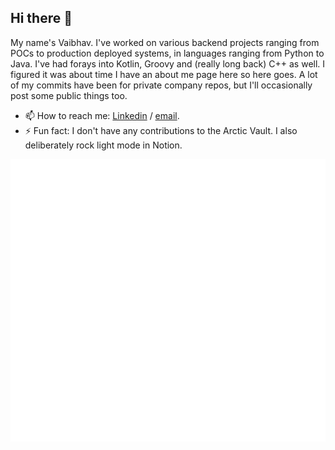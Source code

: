 ## Hi there 👋

<!--
**vaimahajan/vaimahajan** is a ✨ _special_ ✨ repository because its `README.md` (this file) appears on your GitHub profile.

Here are some ideas to get you started:

- 🔭 I’m currently working on ...
- 🌱 I’m currently learning ...
- 👯 I’m looking to collaborate on ...
- 🤔 I’m looking for help with ...
- 💬 Ask me about ...
- 📫 How to reach me: ...
- 😄 Pronouns: ...
- ⚡ Fun fact: ...
-->

My name's Vaibhav.
I've worked on various backend projects ranging from POCs to production deployed systems, in languages ranging from Python to Java. I've had forays into Kotlin, Groovy and (really long back) C++ as well.
I figured it was about time I have an about me page here so here goes. A lot of my commits have been for private company repos, but I'll occasionally post some public things too.

- 📫 How to reach me: [Linkedin](https://www.linkedin.com/in/vmahajan1/) / [email](mailto:vma.mahajan@gmail.com).
- ⚡ Fun fact: I don't have any contributions to the Arctic Vault. I also deliberately rock light mode in Notion.

<img src="./metrics.svg" alt="Github metrics" />
